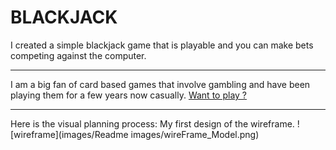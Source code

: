 # BLACKJACK
I created a simple blackjack game that is playable and you can make bets competing against the computer.

***
I am a big fan of card based games that involve gambling  and have been playing them for a few years now casually. 
[Want to play ?](https://treymeetsworld.github.io/1st-Project-BlackJack/)

***
Here is the visual planning process:
My first design of the wireframe.
![wireframe](images/Readme images/wireFrame_Model.png)




